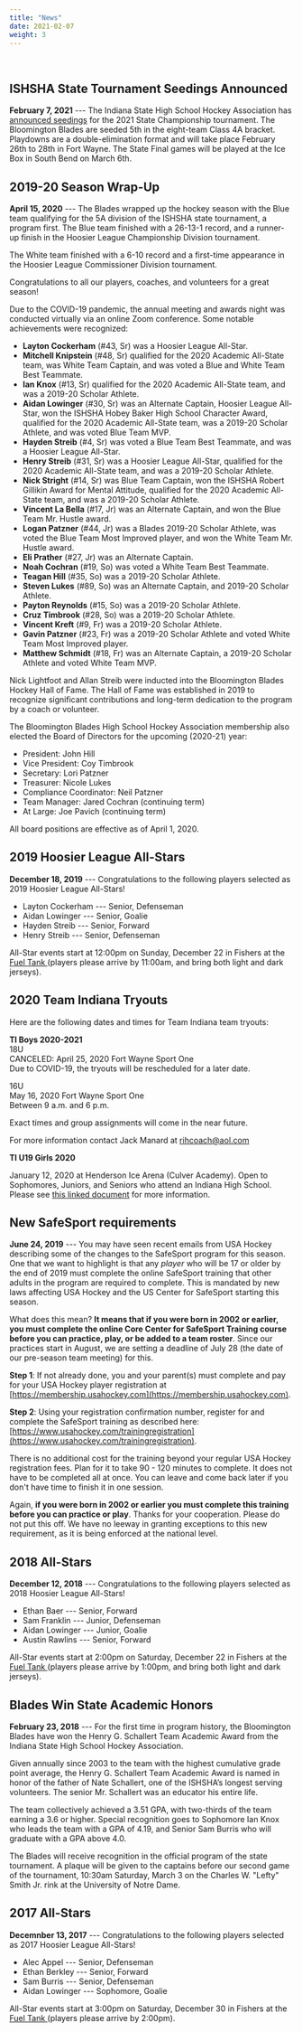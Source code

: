 ```yaml
---
title: "News"
date: 2021-02-07
weight: 3
---
```


<div class="sponsorcontainer">
  <a id="news-a1" href="#"><img id="news-s1" class="image sponsor"></a>
  <a id="news-a2" href="#"><img id="news-s2" class="image sponsor"></a>
</div>

ISHSHA State Tournament Seedings Announced
------------------------------------------
**February 7, 2021** --- The Indiana State High School Hockey
Association has [announced seedings](http://ishsha.com/news.php?news_id=1916500)
for the 2021 State Championship tournament. The Bloomington
Blades are seeded 5th in the eight-team Class 4A bracket.
Playdowns are a double-elimination format and will take place
February 26th to 28th in Fort Wayne. The State Final games
will be played at the Ice Box in South Bend on March 6th.



2019-20 Season Wrap-Up
-----------------------------
**April 15, 2020** --- The Blades wrapped up the hockey season
with the Blue team qualifying for the 5A division of the ISHSHA state
tournament, a program first. The Blue team finished with a 26-13-1
record, and a runner-up finish in the Hoosier League Championship
Division tournament.

The White team finished with a 6-10 record and a first-time
appearance in the Hoosier League Commissioner Division tournament.

Congratulations to all our players, coaches, and volunteers for a
great season!

Due to the COVID-19 pandemic, the annual meeting and awards night was
conducted virtually via an online Zoom conference. Some notable
achievements were recognized:

- **Layton Cockerham** (#43, Sr) was a Hoosier League All-Star.
- **Mitchell Knipstein** (#48, Sr) qualified for the 2020 Academic All-State team, was White Team Captain, and was voted a Blue and White Team Best Teammate.
- **Ian Knox** (#13, Sr) qualified for the 2020 Academic All-State team, and was a 2019-20 Scholar Athlete.
- **Aidan Lowinger** (#30, Sr) was an Alternate Captain, Hoosier League All-Star, won the ISHSHA Hobey Baker High School Character Award, qualified for the 2020 Academic All-State team, was a 2019-20 Scholar Athlete, and was voted Blue Team MVP.
- **Hayden Streib** (#4, Sr) was voted a Blue Team Best Teammate, and was a Hoosier League All-Star.
- **Henry Streib** (#31, Sr) was a Hoosier League All-Star, qualified for the 2020 Academic All-State team, and was a 2019-20 Scholar Athlete.
- **Nick Stright** (#14, Sr) was Blue Team Captain, won the ISHSHA Robert Gillikin Award for Mental Attitude, qualified for the 2020 Academic All-State team, and was a 2019-20 Scholar Athlete.
- **Vincent La Bella** (#17, Jr) was an Alternate Captain, and won the Blue Team Mr. Hustle award.
- **Logan Patzner** (#44, Jr) was a Blades 2019-20 Scholar Athlete, was voted the Blue Team Most Improved player, and won the White Team Mr. Hustle award.
- **Eli Prather** (#27, Jr) was an Alternate Captain.
- **Noah Cochran** (#19, So) was voted a White Team Best Teammate.
- **Teagan Hill** (#35, So) was a 2019-20 Scholar Athlete.
- **Steven Lukes** (#89, So) was an Alternate Captain, and 2019-20 Scholar Athlete.
- **Payton Reynolds** (#15, So) was a 2019-20 Scholar Athlete.
- **Cruz Timbrook** (#28, So) was a 2019-20 Scholar Athlete.
- **Vincent Kreft** (#9, Fr) was a 2019-20 Scholar Athlete.
- **Gavin Patzner** (#23, Fr) was a 2019-20 Scholar Athlete and voted White Team Most Improved player.
- **Matthew Schmidt** (#18, Fr) was an Alternate Captain, a 2019-20 Scholar Athlete and voted White Team MVP.

Nick Lightfoot and Allan Streib were inducted into the Bloomington
Blades Hockey Hall of Fame. The Hall of Fame was established in 2019
to recognize significant contributions and long-term dedication to
the program by a coach or volunteer.

The Bloomington Blades High School Hockey Association membership also
elected the Board of Directors for the upcoming (2020-21) year:

- President: John Hill
- Vice President: Coy Timbrook
- Secretary: Lori Patzner
- Treasurer: Nicole Lukes
- Compliance Coordinator: Neil Patzner
- Team Manager: Jared Cochran (continuing term)
- At Large: Joe Pavich (continuing term)

All board positions are effective as of April 1, 2020.


2019 Hoosier League All-Stars
-----------------------------
**December 18, 2019** --- Congratulations to the following players selected as 2019 Hoosier League All-Stars!

- Layton Cockerham --- Senior, Defenseman
- Aidan Lowinger --- Senior, Goalie
- Hayden Streib --- Senior, Forward
- Henry Streib --- Senior, Defenseman

All-Star events start at 12:00pm on
Sunday, December 22 in Fishers at the [Fuel Tank <span class="icon
fa-map-marker"></span>][fuel] (players please arrive by 11:00am, and bring both light and dark jerseys). 


2020 Team Indiana Tryouts
-------------------------

Here are the following dates and times for Team Indiana team tryouts:

**TI Boys 2020-2021**<br>
18U<br>
CANCELED: April 25, 2020 Fort Wayne Sport One<br>
Due to COVID-19, the tryouts will be rescheduled for a later date.

16U<br>
May 16, 2020 Fort Wayne Sport One<br>
Between 9 a.m. and 6 p.m.

Exact times and group assignments will come in the near future.

For more information contact Jack Manard at [rihcoach@aol.com](mailto:rihcoach@aol.com)

**TI U19 Girls 2020**<br>

January 12, 2020 at Henderson Ice Arena (Culver Academy). Open to
Sophomores, Juniors, and Seniors who attend an Indiana High
School. Please see [this linked
document](https://cdn3.sportngin.com/attachments/document/80c1-2052428/TI_Tryout_Flyer.pdf)
for more information.


New SafeSport requirements
--------------------------

**June 24, 2019** --- You may have seen recent emails from USA Hockey
describing some of the changes to the SafeSport program for this
season. One that we want to highlight is that any _player_ who will be
17 or older by the end of 2019 must complete the online SafeSport
training that other adults in the program are required to
complete. This is mandated by new laws affecting USA Hockey and the US
Center for SafeSport starting this season.

What does this mean? **It means that if you were born in 2002 or
earlier, you must complete the online Core Center for SafeSport
Training course before you can practice, play, or be added to a team
roster**. Since our practices start in August, we are setting a deadline
of July 28 (the date of our pre-season team meeting) for this.

**Step 1**: If not already done, you and your parent(s) must complete
  and pay for your USA Hockey player registration at
  [https://membership.usahockey.com](https://membership.usahockey.com).

**Step 2**: Using your registration confirmation number, register for
  and complete the SafeSport training as described here:
  [https://www.usahockey.com/trainingregistration](https://www.usahockey.com/trainingregistration).

There is no additional cost for the training beyond your regular USA
Hockey registration fees. Plan for it to take 90 - 120 minutes to
complete. It does not have to be completed all at once. You can leave
and come back later if you don't have time to finish it in one
session.

Again, **if you were born in 2002 or earlier you must complete this
training before you can practice or play**. Thanks for your
cooperation. Please do not put this off. We have no leeway in granting
exceptions to this new requirement, as it is being enforced at the
national level.


2018 All-Stars
--------------
**December 12, 2018** --- Congratulations to the following players selected as 2018 Hoosier League All-Stars!

- Ethan Baer --- Senior, Forward
- Sam Franklin --- Junior, Defenseman
- Aidan Lowinger --- Junior, Goalie
- Austin Rawlins --- Senior, Forward

All-Star events start at 2:00pm on
Saturday, December 22 in Fishers at the [Fuel Tank <span class="icon
fa-map-marker"></span>][fuel] (players please arrive by 1:00pm, and bring both light and dark jerseys). 


Blades Win State Academic Honors
--------------------------------
**February 23, 2018** --- For the first time in program history, the
Bloomington Blades have won the Henry G. Schallert Team Academic Award
from the Indiana State High School Hockey Association.

Given annually since 2003 to the team with the highest cumulative
grade point average, the Henry G. Schallert Team Academic Award is
named in honor of the father of Nate Schallert, one of the ISHSHA’s
longest serving volunteers. The senior Mr. Schallert was an educator
his entire life.

The team collectively achieved a 3.51 GPA, with two-thirds of the team
earning a 3.6 or higher. Special recognition goes to Sophomore
Ian Knox who leads the team with a GPA of 4.19, and Senior Sam Burris
who will graduate with a GPA above 4.0.

The Blades will receive recognition in the official program of the
state tournament. A plaque will be given to the captains before our
second game of the tournament, 10:30am Saturday, March 3 on the
Charles W. "Lefty" Smith Jr. rink at the University of Notre Dame.

2017 All-Stars
--------------
**Decemnber 13, 2017** --- Congratulations to the following players selected as 2017 Hoosier League All-Stars!

- Alec Appel --- Senior, Defenseman
- Ethan Berkley --- Senior, Forward
- Sam Burris --- Senior, Defenseman
- Aidan Lowinger --- Sophomore, Goalie

All-Star events start at 3:00pm on
Saturday, December 30 in Fishers at the [Fuel Tank <span class="icon
fa-map-marker"></span>][fuel] (players please arrive by 2:00pm). 


[basswood]: https://www.google.com/maps/place/Basswood+Apartments,+1000+S+Basswood+Cir,+Bloomington,+IN+47403/@39.1518655,-86.5708355,17z/data=!4m2!3m1!1s0x886c677a6ac12c4d:0x830c6aebc265b08
[fuel]: https://maps.google.com/maps?hl=en&q=Fuel%20Tank%20at%20Fishers%2C%209022%20E%20126th%20St%2C%20Fishers%2C%20IN%2046038%2C%20US
[jared]: mailto:jcochran@bloomingtonblades.com
